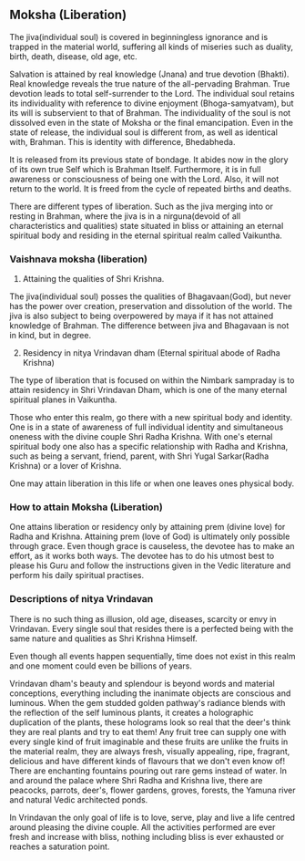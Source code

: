 ## Moksha (Liberation) 

The jiva(individual soul) is covered in beginningless ignorance and is trapped in the material world, suffering all kinds of miseries such as duality, birth, death, disease, old age, etc.

Salvation is attained by real knowledge (Jnana) and true devotion (Bhakti). Real knowledge reveals the true nature of the all-pervading Brahman. True devotion leads to total self-surrender to the Lord. The individual soul retains its individuality with reference to divine enjoyment (Bhoga-samyatvam), but its will is subservient to that of Brahman. The individuality of the soul is not dissolved even in the state of Moksha or the final emancipation. Even in the state of release, the individual soul is different from, as well as identical with, Brahman. This is identity with difference, Bhedabheda.

It is released from its previous state of bondage. It abides now in the glory of its own true Self which is Brahman Itself. Furthermore, it is in full awareness or consciousness of being one with the Lord. Also, it will not return to the world. It is freed from the cycle of repeated births and deaths.

There are different types of liberation. Such as the jiva merging into or resting in Brahman, where the jiva is in a nirguna(devoid of all characteristics and qualities) state situated in bliss or attaining an eternal spiritual body and residing in the eternal spiritual realm called Vaikuntha.

### Vaishnava moksha (liberation)

1. Attaining the qualities of Shri Krishna.

 The jiva(individual soul) posses the qualities of Bhagavaan(God), but never has the power over creation, preservation and dissolution of the world. The jiva is also subject to being overpowered by maya if it has not attained knowledge of Brahman. The difference between jiva and Bhagavaan is not in kind, but in degree.

2. Residency in nitya Vrindavan dham (Eternal spiritual abode of Radha Krishna)

The type of liberation that is focused on within the Nimbark sampraday is to attain residency in Shri Vrindavan Dham, which is one of the many eternal spiritual planes in Vaikuntha. 

Those who enter this realm, go there with a new spiritual body and identity. One is in a state of awareness of full individual identity and simultaneous oneness with the divine couple Shri Radha Krishna. With one's eternal spiritual body one also has a specific relationship with Radha and Krishna, such as being a servant, friend, parent, with Shri Yugal Sarkar(Radha Krishna) or a lover of Krishna.

One may attain liberation in this life or when one leaves ones physical body.


### How to attain Moksha (Liberation)

One attains liberation or residency only by attaining prem (divine love) for Radha and Krishna. Attaining prem (love of God) is ultimately only possible through grace. Even though grace is causeless, the devotee has to make an effort, as it works both ways. The devotee has to do his utmost best to please his Guru and follow the instructions given in the Vedic literature and perform his daily spiritual practises. 


### Descriptions of nitya Vrindavan

There is no such thing as illusion, old age, diseases, scarcity or envy in Vrindavan. Every single soul that resides there is a perfected being with the same nature and qualities as Shri Krishna Himself.

Even though all events happen sequentially, time does not exist in this realm and one moment could even be billions of years. 

Vrindavan dham's beauty and splendour is beyond words and material conceptions, everything including the inanimate objects are conscious and luminous. When the gem studded golden pathway's radiance blends with the reflection of the self luminous plants, it creates a holographic duplication of the plants, these holograms look so real that the deer's think they are real plants and try to eat them! Any fruit tree can supply one with every single kind of fruit imaginable and these fruits are unlike the fruits in the material realm, they are always fresh, visually appealing, ripe, fragrant, delicious and have different kinds of flavours that we don't even know of! There are enchanting fountains pouring out rare gems instead of water. In and around the palace where Shri Radha and Krishna live, there are peacocks, parrots, deer's, flower gardens, groves, forests, the Yamuna river and natural Vedic architected ponds.

In Vrindavan the only goal of life is to love, serve, play and live a life centred around pleasing the divine couple. All the activities performed are ever fresh and increase with bliss, nothing including bliss is ever exhausted or reaches a saturation point.
